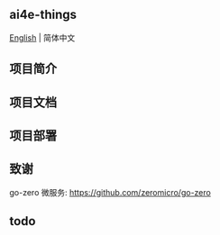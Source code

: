 ## ai4e-things

[English](README.md) | 简体中文

## 项目简介

## 项目文档

## 项目部署

## 致谢
go-zero 微服务: https://github.com/zeromicro/go-zero

## todo